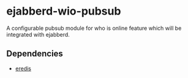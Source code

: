 ejabberd-wio-pubsub
===================

A configurable pubsub module for who is online feature which will be integrated with ejabberd. 

## Dependencies
- [eredis](https://github.com/wooga/eredis)